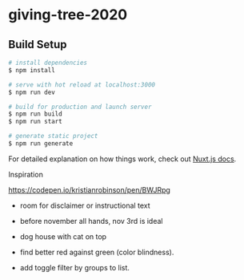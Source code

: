 # giving-tree-2020

## Build Setup

```bash
# install dependencies
$ npm install

# serve with hot reload at localhost:3000
$ npm run dev

# build for production and launch server
$ npm run build
$ npm run start

# generate static project
$ npm run generate
```

For detailed explanation on how things work, check out [Nuxt.js docs](https://nuxtjs.org).

Inspiration

https://codepen.io/kristianrobinson/pen/BWJRpg

- room for disclaimer or instructional text
- before november all hands, nov 3rd is ideal
- dog house with cat on top


- find better red against green (color blindness).
- add toggle filter by groups to list.
